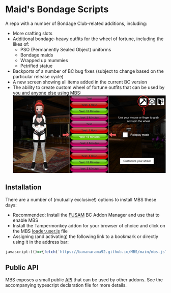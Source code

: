 # Maid's Bondage Scripts
A repo with a number of Bondage Club-related additions, including:
* More crafting slots
* Additional bondage-heavy outfits for the wheel of fortune, including the likes of:
  * PSO (Permanently Sealed Object) uniforms
  * Bondage maids
  * Wrapped up mummies
  * Petrified statue
* Backports of a number of BC bug fixes (subject to change based on the particular release cycle)
* A new screen showing all items added in the current BC version
* The ability to create custom wheel of fortune outfits that can be used by you and anyone else using MBS:
![image](static/images/config_button.png)

## Installation
There are a number of (mutually exclusive!) options to install MBS these days:
* Recommended: Install the [FUSAM](https://sidiousious.gitlab.io/bc-addon-loader/) BC Addon Manager and use that to enable MBS
* Install the Tampermonkey addon for your browser of choice and click on the MBS [loader.user.js](https://github.com/bananarama92/MBS/raw/main/loader.user.js) file
* Assigning (and activating) the following link to a bookmark or directly using it in the address bar:

```js
javascript:(()=>{fetch(`https://bananarama92.github.io/MBS/main/mbs.js?_=${Date.now()}`).then(r=>r.text()).then(r=>eval(r));})();
```

## Public API
MBS exposes a small public [API](api#readme) that can be used by other addons. See the accompanying typescript declaration file for more details.
